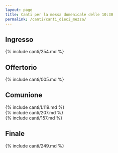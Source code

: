 ```yaml
---
layout: page
title: Canti per la messa domenicale delle 10:30
permalink: /canti/canti_dieci_mezza/
---
```


## Ingresso
{% include canti/254.md %}   

## Offertorio
{% include canti/005.md %}   

## Comunione   
{% include canti/L119.md %}   
{% include canti/207.md %}    
{% include canti/157.md %}    

## Finale
{% include canti/249.md %}   
